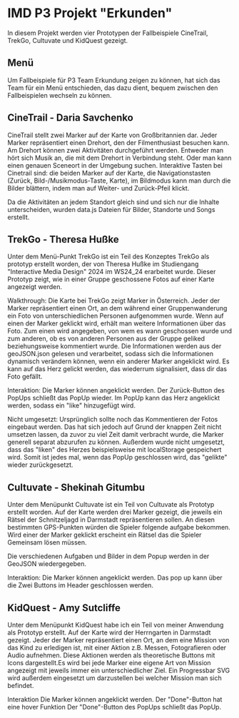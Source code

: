 # IMD P3 Projekt "Erkunden"

In diesem Projekt werden vier Prototypen der Fallbeispiele CineTrail, TrekGo, Cultuvate und KidQuest gezeigt.

## Menü

Um Fallbeispiele für P3 Team Erkundung zeigen zu können, hat sich das Team für ein Menü entschieden, das dazu dient, bequem zwischen den Fallbeispielen wechseln zu können.

## CineTrail - Daria Savchenko

CineTrail stellt zwei Marker auf der Karte von Großbritannien dar. Jeder Marker repräsentiert einen Drehort, den der Filmenthusiast besuchen kann.
Am Drehort können zwei Aktivitäten durchgeführt werden. Entweder man hört sich Musik an, die mit dem Drehort in Verbindung steht. Oder man kann einen genauen Sceneort in der Umgebung suchen.
Interaktive Tasten bei Cinetrail sind: die beiden Marker auf der Karte, die Navigationstasten (Zurück, Bild-/Musikmodus-Taste, Karte), im Bildmodus kann man durch die Bilder blättern, indem man auf Weiter- und Zurück-Pfeil klickt.

Da die Aktivitäten an jedem Standort gleich sind und sich nur die Inhalte unterscheiden, wurden data.js Dateien für Bilder, Standorte und Songs erstellt.

## TrekGo - Theresa Hußke

Unter dem Menü-Punkt TrekGo ist ein Teil des Konzeptes TrekGo als prototyp erstellt worden, der von Theresa Hußke im Studiengang "Interactive Media Design" 2024 im WS24_24 erarbeitet wurde. Dieser Prototyp zeigt, wie in einer Gruppe geschossene Fotos auf einer Karte angezeigt werden.

Walkthrough:
Die Karte bei TrekGo zeigt Marker in Österreich. Jeder der Marker repräsentiert einen Ort, an dem während einer Gruppenwanderung ein Foto von unterschiedlichen Personen aufgenommen wurde.
Wenn auf einen der Marker geklickt wird, erhält man weitere Informationen über das Foto. Zum einen wird angegeben, von wem es wann geschossen wurde und zum anderen, ob es von anderen Personen aus der Gruppe geliked beziehungsweise kommentiert wurde. Die Informationen werden aus der geoJSON.json gelesen und verarbeitet, sodass sich die Informationen dynamisch verändern können, wenn ein anderer Marker angeklickt wird.
Es kann auf das Herz gelickt werden, das wiederrum signalisiert, dass dir das Foto gefällt.

Interaktion:
Die Marker können angeklickt werden.
Der Zurück-Button des PopUps schließt das PopUp wieder.
Im PopUp kann das Herz angeklickt werden, sodass ein "like" hinzugefügt wird.

Nicht umgesetzt:
Ursprünglich sollte noch das Kommentieren der Fotos eingebaut werden. Das hat sich jedoch auf Grund der knappen Zeit nicht umsetzen lassen, da zuvor zu viel Zeit damit verbracht wurde, die Marker generell separat abzurufen zu können.
Außerdem wurde nicht umgesetzt, dass das "liken" des Herzes beispielsweise mit localStorage gespeichert wird. Somit ist jedes mal, wenn das PopUp geschlossen wird, das "gelikte" wieder zurückgesetzt.

## Cultuvate - Shekinah Gitumbu

Unter dem Menüpunkt Cultuvate ist ein Teil von Cultuvate als Prototyp erstellt worden. Auf der Karte werden drei Marker gezeigt, die jeweils ein Rätsel der Schnitzeljagd in Darmstadt repräsentieren sollen. An diesen bestimmten GPS-Punkten würden die Spieler folgende aufgabe bekommen. Wird einer der Marker geklickt erscheint ein Rätsel das die Spieler Gemeinsam lösen müssen.

Die verschiedenen Aufgaben und Bilder in dem Popup werden in der GeoJSON wiedergegeben.

Interaktion:
Die Marker können angeklickt werden.
Das pop up kann über die Zwei Buttons im Header geschlossen werden.

## KidQuest - Amy Sutcliffe

Unter dem Menüpunkt KidQuest habe ich ein Teil von meiner Anwendung als Prototyp erstellt. Auf der Karte wird der Herrngarten in Darmstadt gezeigt. Jeder der Marker repräsentiert einen Ort, an dem eine Mission von das Kind zu erledigen ist, mit einer Aktion z.B. Messen, Fotografieren oder Audio aufnehmen. Diese Aktionen werden als theoretische Buttons mit Icons dargestellt.Es wird bei jede Marker eine eigene Art von Mission angezeigt mit jeweils immer ein unterschiedlicher Ziel. Ein Progressbar SVG wird außerdem eingesetzt um darzustellen bei welcher Mission man sich befindet.

Interaktion
Die Marker können angeklickt werden.
Der "Done"-Button hat eine hover Funktion
Der "Done"-Button des PopUps schließt das PopUp.
